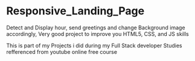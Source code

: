 # Responsive_Landing_Page
Detect and Display hour, send greetings and change Background image accordingly, Very good project to improve you HTML5, CSS, and JS skills

This is part of my Projects i did during my Full Stack developer Studies
refferenced from youtube online free course
